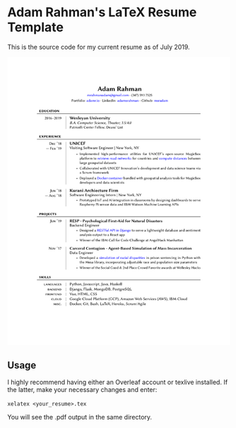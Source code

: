 # Adam Rahman's LaTeX Resume Template
This is the source code for my current resume as of July 2019. 

![Adam's Resume](https://raw.githubusercontent.com/msradam/resume-tex/master/AdamRahman_Resume.png)


## Usage
I highly recommend having either an Overleaf account or texlive installed.
If the latter, make your necessary changes and enter:

`xelatex <your_resume>.tex`

You will see the .pdf output in the same directory.


